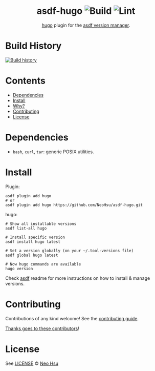 <div align="center">

# asdf-hugo ![Build](https://github.com/NeoHsu/asdf-hugo/workflows/Build/badge.svg) ![Lint](https://github.com/NeoHsu/asdf-hugo/workflows/Lint/badge.svg)

[hugo](https://gohugo.io/) plugin for the [asdf version manager](https://asdf-vm.com).

</div>

# Build History

[![Build history](https://buildstats.info/github/chart/NeoHsu/asdf-hugo?branch=master)](https://github.com/NeoHsu/asdf-hugo/actions)

# Contents

- [Dependencies](#dependencies)
- [Install](#install)
- [Why?](#why)
- [Contributing](#contributing)
- [License](#license)

# Dependencies

- `bash`, `curl`, `tar`: generic POSIX utilities.

# Install

Plugin:

```shell
asdf plugin add hugo
# or
asdf plugin add hugo https://github.com/NeoHsu/asdf-hugo.git
```

hugo:

```shell
# Show all installable versions
asdf list-all hugo

# Install specific version
asdf install hugo latest

# Set a version globally (on your ~/.tool-versions file)
asdf global hugo latest

# Now hugo commands are available
hugo version
```

Check [asdf](https://github.com/asdf-vm/asdf) readme for more instructions on how to
install & manage versions.

# Contributing

Contributions of any kind welcome! See the [contributing guide](contributing.md).

[Thanks goes to these contributors](https://github.com/NeoHsu/asdf-hugo/graphs/contributors)!

# License

See [LICENSE](LICENSE) © [Neo Hsu](https://github.com/NeoHsu/)

